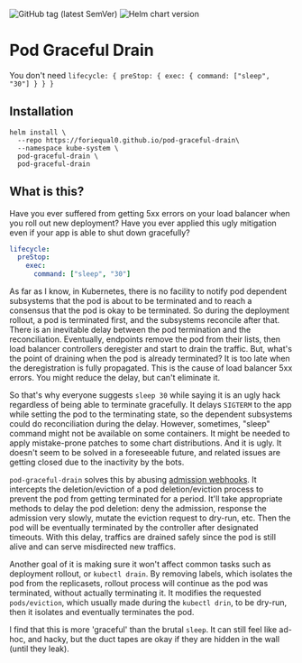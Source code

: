 ![GitHub tag (latest SemVer)](https://img.shields.io/github/v/tag/foriequal0/pod-graceful-drain) ![Helm chart version](https://img.shields.io/badge/dynamic/yaml?label=Helm%20chart&query=%24.entries[%22pod-graceful-drain%22][0].version&url=https%3A%2F%2Fforiequal0.github.io%2Fpod-graceful-drain%2Findex.yaml)

# Pod Graceful Drain

You don't need `lifecycle: { preStop: { exec: { command: ["sleep", "30"] } } }`

## Installation

```shell
helm install \
  --repo https://foriequal0.github.io/pod-graceful-drain\
  --namespace kube-system \
  pod-graceful-drain \
  pod-graceful-drain
```

## What is this?

Have you ever suffered from getting 5xx errors on your load balancer when you roll out new deployment?
Have you ever applied this ugly mitigation even if your app is able to shut down gracefully?

```yaml
lifecycle:
  preStop:
    exec:
      command: ["sleep", "30"]
```

As far as I know, in Kubernetes, there is no facility to notify pod dependent subsystems that the pod is about to be terminated and to reach a consensus that the pod is okay to be terminated.
So during the deployment rollout, a pod is terminated first, and the subsystems reconcile after that.
There is an inevitable delay between the pod termination and the reconciliation.
Eventually, endpoints remove the pod from their lists, then load balancer controllers deregister and start to drain the traffic.
But, what's the point of draining when the pod is already terminated?
It is too late when the deregistration is fully propagated. This is the cause of load balancer 5xx errors. You might reduce the delay, but can't eliminate it.

So that's why everyone suggests `sleep 30` while saying it is an ugly hack regardless of being able to terminate gracefully.
It delays `SIGTERM` to the app while setting the pod to the terminating state, so the dependent subsystems could do reconciliation during the delay.
However, sometimes, "sleep" command might not be available on some containers.
It might be needed to apply mistake-prone patches to some chart distributions.
And it is ugly. It doesn't seem to be solved in a foreseeable future, and related issues are getting closed due to the inactivity by the bots.

`pod-graceful-drain` solves this by abusing [admission webhooks][admission-webhook].
It intercepts the deletion/eviction of a pod deletion/eviction process to prevent the pod from getting terminated for a period.
It'll take appropriate methods to delay the pod deletion: deny the admission, response the admission very slowly, mutate the eviction request to dry-run, etc.
Then the pod will be eventually terminated by the controller after designated timeouts.
With this delay, traffics are drained safely since the pod is still alive and can serve misdirected new traffics.

[admission-webhook]: https://kubernetes.io/docs/reference/access-authn-authz/extensible-admission-controllers

Another goal of it is making sure it won't affect common tasks such as deployment rollout, or `kubectl drain`.
By removing labels, which isolates the pod from the replicasets, rollout process will continue as the pod was terminated, without actually terminating it.
It modifies the requested `pods/eviction`, which usually made during the `kubectl drin`, to be dry-run, then it isolates and eventually terminates the pod.

I find that this is more 'graceful' than the brutal `sleep`. It can still feel like ad-hoc, and hacky, but the duct tapes are okay if they are hidden in the wall (until they leak).

